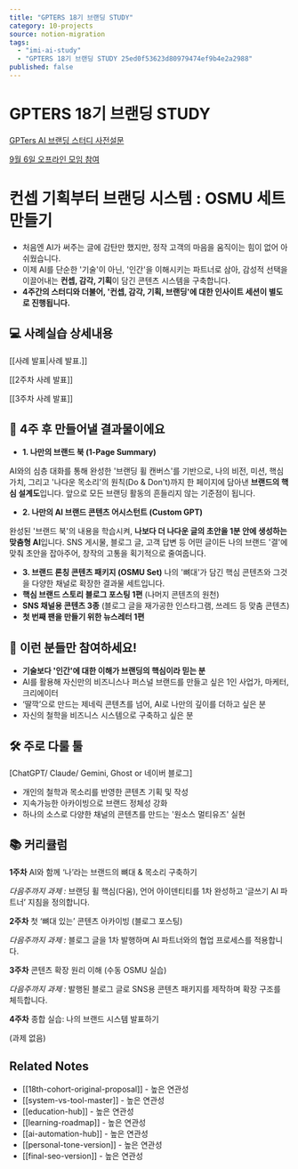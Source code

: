 ```yaml
---
title: "GPTERS 18기 브랜딩 STUDY"
category: 10-projects
source: notion-migration
tags:
  - "imi-ai-study"
  - "GPTERS 18기 브랜딩 STUDY 25ed0f53623d80979474ef9b4e2a2988"
published: false
---
```


# GPTERS 18기 브랜딩 STUDY

[GPTers AI 브랜딩 스터디 사전설문](GPTERS%2018%EA%B8%B0%20%EB%B8%8C%EB%9E%9C%EB%94%A9%20STUDY/GPTers%20AI%20%EB%B8%8C%EB%9E%9C%EB%94%A9%20%EC%8A%A4%ED%84%B0%EB%94%94%20%EC%82%AC%EC%A0%84%EC%84%A4%EB%AC%B8.csv)

[9월 6일 오프라인 모임 참여](GPTERS%2018%EA%B8%B0%20%EB%B8%8C%EB%9E%9C%EB%94%A9%20STUDY/9%EC%9B%94%206%EC%9D%BC%20%EC%98%A4%ED%94%84%EB%9D%BC%EC%9D%B8%20%EB%AA%A8%EC%9E%84%20%EC%B0%B8%EC%97%AC.csv)

# **컨셉 기획부터 브랜딩 시스템 : OSMU 세트 만들기**

* 처음엔 AI가 써주는 글에 감탄만 했지만, 정작 고객의 마음을 움직이는 힘이 없어 아쉬웠습니다.
* 이제 AI를 단순한 '기술'이 아닌, '인간'을 이해시키는 파트너로 삼아, 감성적 선택을 이끌어내는 **컨셉, 감각, 기획**이 담긴 콘텐츠 시스템을 구축합니다.
* **4주간의 스터디와 더불어, '컨셉, 감각, 기획, 브랜딩'에 대한 인사이트 세션이 별도로 진행됩니다.**

## **💻 사례실습 상세내용**

[[사례 발표|사례 발표.]]

[[2주차 사례 발표]]

[[3주차 사례 발표]]

## **🚀 4주 후 만들어낼 결과물이에요**

* **1. 나만의 브랜드 북 (1-Page Summary)**

AI와의 심층 대화를 통해 완성한 '브랜딩 휠 캔버스'를 기반으로, 나의 비전, 미션, 핵심 가치, 그리고 '나다운 목소리'의 원칙(Do & Don't)까지 한 페이지에 담아낸 **브랜드의 핵심 설계도**입니다. 앞으로 모든 브랜딩 활동의 흔들리지 않는 기준점이 됩니다.

* **2. 나만의 AI 브랜드 콘텐츠 어시스턴트 (Custom GPT)**

완성된 '브랜드 북'의 내용을 학습시켜, **나보다 더 나다운 글의 초안을 1분 안에 생성하는 맞춤형 AI**입니다. SNS 게시물, 블로그 글, 고객 답변 등 어떤 글이든 나의 브랜드 '결'에 맞춰 초안을 잡아주어, 창작의 고통을 획기적으로 줄여줍니다.

* **3. 브랜드 론칭 콘텐츠 패키지 (OSMU Set)** 나의 '뼈대'가 담긴 핵심 콘텐츠와 그것을 다양한 채널로 확장한 결과물 세트입니다.
* **핵심 브랜드 스토리 블로그 포스팅 1편** (나머지 콘텐츠의 원천)
* **SNS 채널용 콘텐츠 3종** (블로그 글을 재가공한 인스타그램, 쓰레드 등 맞춤 콘텐츠)
* **첫 번째 팬을 만들기 위한 뉴스레터 1편**

## **🎯 이런 분들만 참여하세요!**

* **기술보다 '인간'에 대한 이해가 브랜딩의 핵심이라 믿는 분**
* AI를 활용해 자신만의 비즈니스나 퍼스널 브랜드를 만들고 싶은 1인 사업가, 마케터, 크리에이터
* ‘딸깍’으로 만드는 제네릭 콘텐츠를 넘어, AI로 나만의 깊이를 더하고 싶은 분
* 자신의 철학을 비즈니스 시스템으로 구축하고 싶은 분

## **🛠️ 주로 다룰 툴**

[ChatGPT/ Claude/ Gemini, Ghost or 네이버 블로그]

* 개인의 철학과 목소리를 반영한 콘텐츠 기획 및 작성
* 지속가능한 아카이빙으로 브랜드 정체성 강화
* 하나의 소스로 다양한 채널의 콘텐츠를 만드는 '원소스 멀티유즈' 실현

## **📚 커리큘럼**

**1주차** AI와 함께 ‘나’라는 브랜드의 뼈대 & 목소리 구축하기

*다음주까지 과제 :* 브랜딩 휠 핵심(다움), 언어 아이덴티티를 1차 완성하고 ‘글쓰기 AI 파트너’ 지침을 정의합니다.

**2주차** 첫 ‘뼈대 있는’ 콘텐츠 아카이빙 (블로그 포스팅)

*다음주까지 과제 :* 블로그 글을 1차 발행하며 AI 파트너와의 협업 프로세스를 적용합니다.

**3주차** 콘텐츠 확장 원리 이해 (수동 OSMU 실습)

*다음주까지 과제 :* 발행된 블로그 글로 SNS용 콘텐츠 패키지를 제작하며 확장 구조를 체득합니다.

**4주차** 종합 실습: 나의 브랜드 시스템 발표하기

(과제 없음)

## Related Notes
- [[18th-cohort-original-proposal]] - 높은 연관성
- [[system-vs-tool-master]] - 높은 연관성
- [[education-hub]] - 높은 연관성
- [[learning-roadmap]] - 높은 연관성
- [[ai-automation-hub]] - 높은 연관성
- [[personal-tone-version]] - 높은 연관성
- [[final-seo-version]] - 높은 연관성
